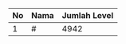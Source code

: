 | No | Nama            | Jumlah Level |
|----|-----------------|--------------|
| 1  | #    |    4942        |
